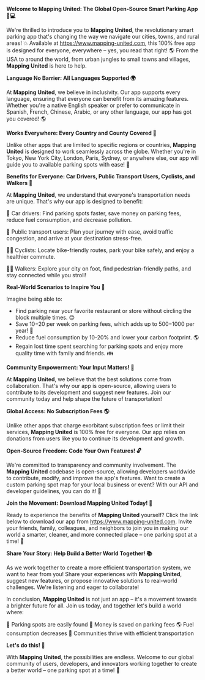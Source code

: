 **Welcome to Mapping United: The Global Open-Source Smart Parking App 🚗💻**

We're thrilled to introduce you to **Mapping United**, the revolutionary smart parking app that's changing the way we navigate our cities, towns, and rural areas! 💥 Available at https://www.mapping-united.com, this 100% free app is designed for everyone, everywhere – yes, you read that right! 🌎 From the USA to around the world, from urban jungles to small towns and villages, **Mapping United** is here to help.

**Language No Barrier: All Languages Supported 🌍**

At **Mapping United**, we believe in inclusivity. Our app supports every language, ensuring that everyone can benefit from its amazing features. Whether you're a native English speaker or prefer to communicate in Spanish, French, Chinese, Arabic, or any other language, our app has got you covered! 🌎

**Works Everywhere: Every Country and County Covered 🌟**

Unlike other apps that are limited to specific regions or countries, **Mapping United** is designed to work seamlessly across the globe. Whether you're in Tokyo, New York City, London, Paris, Sydney, or anywhere else, our app will guide you to available parking spots with ease! 🚀

**Benefits for Everyone: Car Drivers, Public Transport Users, Cyclists, and Walkers 🔄**

At **Mapping United**, we understand that everyone's transportation needs are unique. That's why our app is designed to benefit:

🚗 Car drivers: Find parking spots faster, save money on parking fees, reduce fuel consumption, and decrease pollution.

🚌 Public transport users: Plan your journey with ease, avoid traffic congestion, and arrive at your destination stress-free.

🚴‍♂️ Cyclists: Locate bike-friendly routes, park your bike safely, and enjoy a healthier commute.

🏃‍♀️ Walkers: Explore your city on foot, find pedestrian-friendly paths, and stay connected while you stroll!

**Real-World Scenarios to Inspire You 🌟**

Imagine being able to:

* Find parking near your favorite restaurant or store without circling the block multiple times. 😊
* Save $10-$20 per week on parking fees, which adds up to $500-$1000 per year! 💸
* Reduce fuel consumption by 10-20% and lower your carbon footprint. 🌎
* Regain lost time spent searching for parking spots and enjoy more quality time with family and friends. 👪

**Community Empowerment: Your Input Matters! 👥**

At **Mapping United**, we believe that the best solutions come from collaboration. That's why our app is open-source, allowing users to contribute to its development and suggest new features. Join our community today and help shape the future of transportation!

**Global Access: No Subscription Fees 🌎**

Unlike other apps that charge exorbitant subscription fees or limit their services, **Mapping United** is 100% free for everyone. Our app relies on donations from users like you to continue its development and growth.

**Open-Source Freedom: Code Your Own Features! 🔓**

We're committed to transparency and community involvement. The **Mapping United** codebase is open-source, allowing developers worldwide to contribute, modify, and improve the app's features. Want to create a custom parking spot map for your local business or event? With our API and developer guidelines, you can do it! 🎉

**Join the Movement: Download Mapping United Today! 📲**

Ready to experience the benefits of **Mapping United** yourself? Click the link below to download our app from https://www.mapping-united.com. Invite your friends, family, colleagues, and neighbors to join you in making our world a smarter, cleaner, and more connected place – one parking spot at a time! 🌟

**Share Your Story: Help Build a Better World Together! 📚**

As we work together to create a more efficient transportation system, we want to hear from you! Share your experiences with **Mapping United**, suggest new features, or propose innovative solutions to real-world challenges. We're listening and eager to collaborate!

In conclusion, **Mapping United** is not just an app – it's a movement towards a brighter future for all. Join us today, and together let's build a world where:

🚗 Parking spots are easily found
💸 Money is saved on parking fees
🌎 Fuel consumption decreases
🌟 Communities thrive with efficient transportation

**Let's do this! 🚀**

With **Mapping United**, the possibilities are endless. Welcome to our global community of users, developers, and innovators working together to create a better world – one parking spot at a time! 🌈